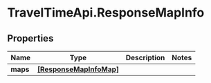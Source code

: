 # TravelTimeApi.ResponseMapInfo

## Properties

Name | Type | Description | Notes
------------ | ------------- | ------------- | -------------
**maps** | [**[ResponseMapInfoMap]**](ResponseMapInfoMap.md) |  | 


